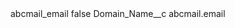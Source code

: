 <?xml version="1.0" encoding="UTF-8"?>
<CustomMetadata xmlns="http://soap.sforce.com/2006/04/metadata" xmlns:xsi="http://www.w3.org/2001/XMLSchema-instance" xmlns:xsd="http://www.w3.org/2001/XMLSchema">
    <label>abcmail_email</label>
    <protected>false</protected>
    <values>
        <field>Domain_Name__c</field>
        <value xsi:type="xsd:string">abcmail.email</value>
    </values>
</CustomMetadata>
